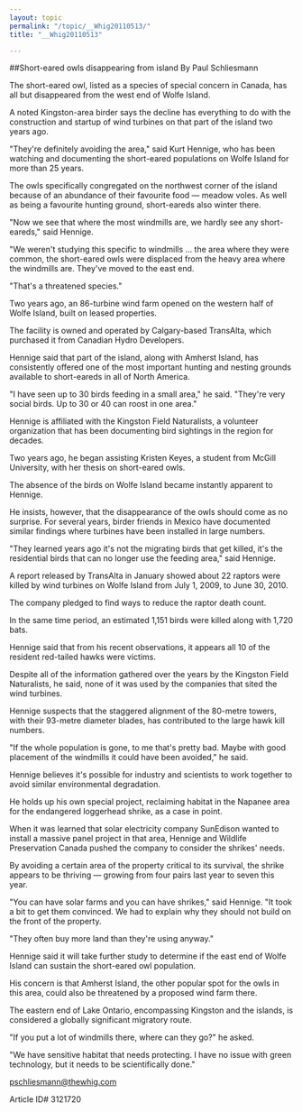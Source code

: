 ```yaml
---
layout: topic
permalink: "/topic/__Whig20110513/"
title: "__Whig20110513"

---
```


##Short-eared owls disappearing from island
By Paul Schliesmann

<div class="column2">

The short-eared owl, listed as a species of special concern in Canada, has all but disappeared from the west end of Wolfe Island.

A noted Kingston-area birder says the decline has everything to do with the construction and startup of wind turbines on that part of the island two years ago.

"They're definitely avoiding the area," said Kurt Hennige, who has been watching and documenting the short-eared populations on Wolfe Island for more than 25 years.

The owls specifically congregated on the northwest corner of the island because of an abundance of their favourite food — meadow voles. As well as being a favourite hunting ground, short-eareds also winter there.

"Now we see that where the most windmills are, we hardly see any short-eareds," said Hennige.

"We weren't studying this specific to windmills … the area where they were common, the short-eared owls were displaced from the heavy area where the windmills are. They've moved to the east end.

"That's a threatened species."

Two years ago, an 86-turbine wind farm opened on the western half of Wolfe Island, built on leased properties.

The facility is owned and operated by Calgary-based Trans­Alta, which purchased it from Canadian Hydro Developers.

Hennige said that part of the island, along with Amherst Island, has consistently offered one of the most important hunting and nesting grounds available to short-eareds in all of North America.

"I have seen up to 30 birds feeding in a small area," he said. "They're very social birds. Up to 30 or 40 can roost in one area."

Hennige is affiliated with the Kingston Field Naturalists, a volunteer organization that has been documenting bird sightings in the region for decades.

Two years ago, he began assisting Kristen Keyes, a student from McGill University, with her thesis on short-eared owls.

The absence of the birds on Wolfe Island became instantly apparent to Hennige.

He insists, however, that the disappearance of the owls should come as no surprise. For several years, birder friends in Mexico have documented similar findings where turbines have been installed in large numbers.

"They learned years ago it's not the migrating birds that get killed, it's the residential birds that can no longer use the feeding area," said Hennige.

A report released by TransAlta in January showed about 22 raptors were killed by wind turbines on Wolfe Island from July 1, 2009, to June 30, 2010.

The company pledged to find ways to reduce the raptor death count.

In the same time period, an estimated 1,151 birds were killed along with 1,720 bats.

Hennige said that from his recent observations, it appears all 10 of the resident red-tailed hawks were victims.

Despite all of the information gathered over the years by the Kingston Field Naturalists, he said, none of it was used by the companies that sited the wind turbines.

Hennige suspects that the staggered alignment of the 80-metre towers, with their 93-metre diameter blades, has contributed to the large hawk kill numbers.

"If the whole population is gone, to me that's pretty bad. Maybe with good placement of the windmills it could have been avoided," he said.

Hennige believes it's possible for industry and scientists to work together to avoid similar environmental degradation.

He holds up his own special project, reclaiming habitat in the Napanee area for the endangered loggerhead shrike, as a case in point.

When it was learned that solar electricity company SunEdison wanted to install a massive panel project in that area, Hennige and Wildlife Preservation Canada pushed the company to consider the shrikes' needs.

By avoiding a certain area of the property critical to its survival, the shrike appears to be thriving — growing from four pairs last year to seven this year.

"You can have solar farms and you can have shrikes," said Hennige. "It took a bit to get them convinced. We had to explain why they should not build on the front of the property.

"They often buy more land than they're using anyway."

Hennige said it will take further study to determine if the east end of Wolfe Island can sustain the short-eared owl population.

His concern is that Amherst Island, the other popular spot for the owls in this area, could also be threatened by a proposed wind farm there.

The eastern end of Lake Ontario, encompassing Kingston and the islands, is considered a globally significant migratory route.

"If you put a lot of windmills there, where can they go?" he asked.

"We have sensitive habitat that needs protecting. I have no issue with green technology, but it needs to be scientifically done."

</div>

pschliesmann@thewhig.com


Article ID# 3121720

